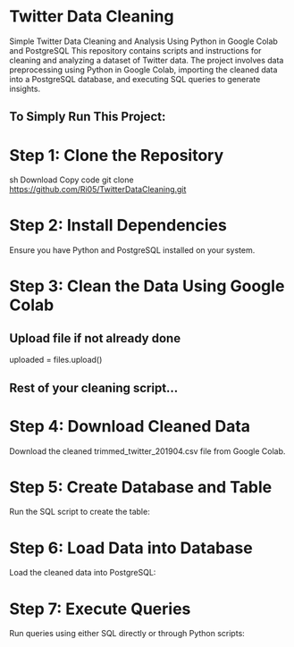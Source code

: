 # Twitter Data Cleaning

Simple Twitter Data Cleaning and Analysis Using Python in Google Colab and PostgreSQL
This repository contains scripts and instructions for cleaning and analyzing a dataset of Twitter data. The project involves data preprocessing using Python in Google Colab, importing the cleaned data into a PostgreSQL database, and executing SQL queries to generate insights.

## To Simply Run This Project:

# Step 1: Clone the Repository
sh
Download
Copy code
git clone https://github.com/Ri05/TwitterDataCleaning.git

# Step 2: Install Dependencies

Ensure you have Python and PostgreSQL installed on your system.

# Step 3: Clean the Data Using Google Colab

## Upload file if not already done
uploaded = files.upload()

## Rest of your cleaning script...

# Step 4: Download Cleaned Data
Download the cleaned trimmed_twitter_201904.csv file from Google Colab.

# Step 5: Create Database and Table
Run the SQL script to create the table:

# Step 6: Load Data into Database
Load the cleaned data into PostgreSQL:

# Step 7: Execute Queries
Run queries using either SQL directly or through Python scripts:


